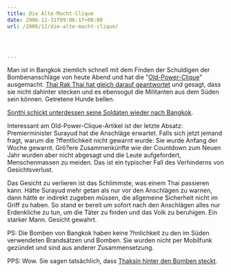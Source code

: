 ```yaml
---
title: Die Alte-Macht-Clique
date: 2006-12-31T09:06:17+00:00
url: /2006/12/die-alte-macht-clique/




---
```

Man ist in Bangkok ziemlich schnell mit dem Finden der Schuldigen der Bombenanschläge von heute Abend und hat die "[Old-Power-Clique][1]" ausgemacht. [Thai Rak Thai hat gleich darauf geantwortet][2] und gesagt, dass sie nicht dahinter stecken und es ebensogut die Militanten aus dem Süden sein können. Getretene Hunde bellen.

[Sonthi schickt unterdessen seine Soldaten wieder nach Bangkok][3].

Interessant am Old-Power-Clique-Artikel ist der letzte Absatz: Premierminister Surayud hat die Anschläge erwartet. Falls sich jetzt jemand fragt, warum die ?ffentlichkeit nicht gewarnt wurde: Sie wurde Anfang der Woche gewarnt. Grö?ere Zusammenkünfte wie der Countdown zum Neuen Jahr wurden aber nicht abgesagt und die Leute aufgefordert, Menschenmassen zu meiden. Das ist ein typischer Fall des Verhinderns von Gesichtsverlust.

Das Gesicht zu verlieren ist das Schlimmste, was einem Thai passieren kann. Hätte Surayud mehr getan als nur vor den Anschlägen zu warnen, dann hätte er indirekt zugeben müssen, die allgemeine Sicherheit nicht im Griff zu haben. So stand er bereit um sofort nach den Anschlägen alles nur Erdenkliche zu tun, um die Täter zu finden und das Volk zu beruhigen. Ein starker Mann. Gesicht gewahrt.

PS: Die Bomben von Bangkok haben keine ?hnlichkeit zu den im Süden verwendeten Brandsätzen und Bomben. Sie wurden nicht per Mobilfunk gezündet und sind aus anderer Zusammensetzung.

PPS: Wow. Sie sagen tatsächlich, dass [Thaksin hinter den Bomben steckt][4].

 [1]: http://nationmultimedia.com/breakingnews/read.php?newsid=30022988
 [2]: http://www.nationmultimedia.com/breakingnews/read.php?newsid=30022991
 [3]: http://www.nationmultimedia.com/breakingnews/read.php?newsid=30022993
 [4]: http://nationmultimedia.com/breakingnews/read.php?newsid=30023003
